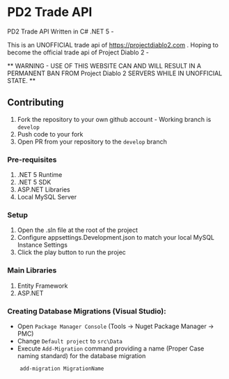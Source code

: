 # PD2 Trade API

PD2 Trade API Written in C# .NET 5 -

This is an UNOFFICIAL trade api of https://projectdiablo2.com
. Hoping to become the official trade api of Project Diablo 2 -

** WARNING - USE OF THIS WEBSITE CAN AND WILL RESULT IN A PERMANENT BAN FROM Project Diablo 2 SERVERS WHILE IN UNOFFICIAL STATE. **

## Contributing
1) Fork the repository to your own github account - Working branch is `develop`
2) Push code to your fork
3) Open PR from your repository to the `develop` branch

### Pre-requisites
1) .NET 5 Runtime
2) .NET 5 SDK
3) ASP.NET Libraries
4) Local MySQL Server

### Setup
1) Open the .sln file at the root of the project
2) Configure appsettings.Development.json to match your local MySQL Instance Settings
2) Click the play button to run the projec

### Main Libraries
1) Entity Framework
2) ASP.NET

### Creating Database Migrations (Visual Studio):

- Open `Package Manager Console` (Tools -> Nuget Package Manager -> PMC)
- Change `Default project` to `src\Data`
- Execute `Add-Migration` command providing a name (Proper Case naming standard) for the database migration
 
```
    add-migration MigrationName
```
